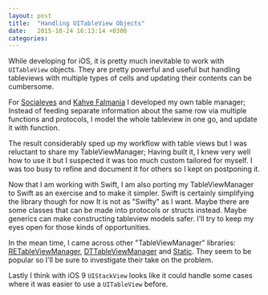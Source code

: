 ```yaml
---
layout: post
title:  "Handling UITableView Objects"
date:   2015-10-24 16:13:14 +0300
categories:
---
```


While developing for iOS, it is pretty much inevitable to work with `UITableView`
objects. They are pretty powerful and useful but handling tableviews with
multiple types of cells and updating their contents can be cumbersome.

For [Socialeyes](https://itunes.apple.com/app/id550806403?) and [Kahve Falmania](https://itunes.apple.com/au/app/kahve-falmania/id536516340?mt=8) I
developed my own table manager; Instead of feeding separate information about
the same row via multiple functions and protocols, I model the whole tableview
in one go, and update it with function.

The result considerably sped up my workflow with table views but I was reluctant
to share my TableViewManager; Having built it, I knew very well how to use it
but I suspected it was too much custom tailored for myself. I was too busy to
refine and document it for others so I kept on postponing it.

Now that I am working with Swift, I am also porting my TableViewManager
to Swift as an exercise and to make it simpler. Swift is certainly simplifying the
library though for now It is not as "Swifty" as I want. Maybe there are some
classes that can be made into protocols or structs instead. Maybe generics can
make constructing tableview models safer. I'll try to keep my eyes open for
those kinds of opportunities.

In the mean time, I came across other "TableViewManager" libraries:
[RETableViewManager](https://github.com/romaonthego/RETableViewManager),
[DTTableViewManager](https://github.com/DenHeadless/DTTableViewManager) and
[Static](https://github.com/venmo/Static). They seem to be popular so I'll
be sure to investigate their take on the problem.

Lastly I think with iOS 9 `UIStackView` looks like it could handle some cases
where it was easier to use a `UITableView` before.
